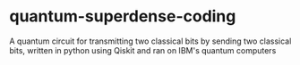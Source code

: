 # quantum-superdense-coding
A quantum circuit for transmitting two classical bits by sending two classical bits, written in python using Qiskit and ran on IBM's quantum computers 
